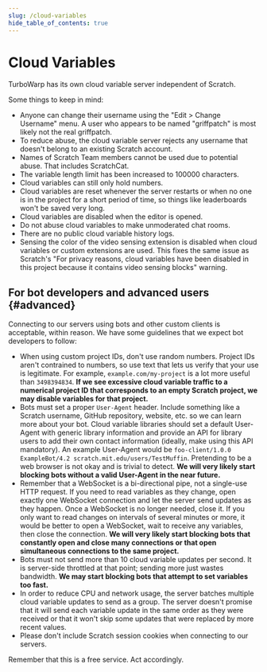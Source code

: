 ```yaml
---
slug: /cloud-variables
hide_table_of_contents: true
---
```


# Cloud Variables

TurboWarp has its own cloud variable server independent of Scratch.

Some things to keep in mind:

 - Anyone can change their username using the "Edit > Change Username" menu. A user who appears to be named "griffpatch" is most likely not the real griffpatch.
 - To reduce abuse, the cloud variable server rejects any username that doesn't belong to an existing Scratch account.
 - Names of Scratch Team members cannot be used due to potential abuse. That includes ScratchCat.
 - The variable length limit has been increased to 100000 characters.
 - Cloud variables can still only hold numbers.
 - Cloud variables are reset whenever the server restarts or when no one is in the project for a short period of time, so things like leaderboards won't be saved very long.
 - Cloud variables are disabled when the editor is opened.
 - Do not abuse cloud variables to make unmoderated chat rooms.
 - There are no public cloud variable history logs.
 - Sensing the color of the video sensing extension is disabled when cloud variables or custom extensions are used. This fixes the same issue as Scratch's "For privacy reasons, cloud variables have been disabled in this project because it contains video sensing blocks" warning.

## For bot developers and advanced users {#advanced}

Connecting to our servers using bots and other custom clients is acceptable, within reason. We have some guidelines that we expect bot developers to follow:

 * When using custom project IDs, don't use random numbers. Project IDs aren't contrained to numbers, so use text that lets us verify that your use is legitimate. For example, `example.com/my-project` is a lot more useful than `3498394834`. **If we see excessive cloud variable traffic to a numerical project ID that corresponds to an empty Scratch project, we may disable variables for that project.**
 * Bots must set a proper `User-Agent` header. Include something like a Scratch username, GitHub repository, website, etc. so we can learn more about your bot. Cloud variable libraries should set a default User-Agent with generic library information and provide an API for library users to add their own contact information (ideally, make using this API mandatory). An example User-Agent would be `foo-client/1.0.0 ExampleBot/4.2 scratch.mit.edu/users/TestMuffin`. Pretending to be a web browser is not okay and is trivial to detect. **We will very likely start blocking bots without a valid User-Agent in the near future.**
 * Remember that a WebSocket is a bi-directional pipe, not a single-use HTTP request. If you need to read variables as they change, open exactly one WebSocket connection and let the server send updates as they happen. Once a WebSocket is no longer needed, close it. If you only want to read changes on intervals of several minutes or more, it would be better to open a WebSocket, wait to receive any variables, then close the connection. **We will very likely start blocking bots that constantly open and close many connections or that open simultaneous connections to the same project.**
 * Bots must not send more than 10 cloud variable updates per second. It is server-side throttled at that point; sending more just wastes bandwidth. **We may start blocking bots that attempt to set variables too fast.**
 * In order to reduce CPU and network usage, the server batches multiple cloud variable updates to send as a group. The server doesn't promise that it will send each variable update in the same order as they were received or that it won't skip some updates that were replaced by more recent values.
 * Please don't include Scratch session cookies when connecting to our servers.

Remember that this is a free service. Act accordingly.

